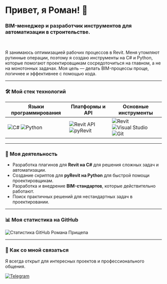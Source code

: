 # Привет, я Роман! 👋

### BIM-менеджер и разработчик инструментов для автоматизации в строительстве.

<br>

Я занимаюсь оптимизацией рабочих процессов в Revit. Меня утомляют рутинные операции, поэтому я создаю инструменты на C# и Python, которые помогают проектировщикам сосредоточиться на главном, а не на монотонных задачах. Моя цель — делать BIM-процессы проще, логичнее и эффективнее с помощью кода.

---

### 🛠️ Мой стек технологий

| Языки программирования                                                                                                                              | Платформы и API                                                                                                                                                                       | Основные инструменты                                                                                                                                                                        |
| ---------------------------------------------------------------------------------------------------------------------------------------------------- | ------------------------------------------------------------------------------------------------------------------------------------------------------------------------------------- | ------------------------------------------------------------------------------------------------------------------------------------------------------------------------------------------- |
| ![C#](https://img.shields.io/badge/C%23-239120?style=for-the-badge&logo=c-sharp&logoColor=white) ![Python](https://img.shields.io/badge/python-3670A0?style=for-the-badge&logo=python&logoColor=ffdd54) | ![Revit API](https://img.shields.io/badge/Revit%20API-233857?style=for-the-badge) ![pyRevit](https://img.shields.io/badge/pyRevit-E85D0C?style=for-the-badge) | ![Revit](https://img.shields.io/badge/Revit-002D5B?style=for-the-badge) ![Visual Studio](https://img.shields.io/badge/Visual%20Studio-5C2D91?style=for-the-badge&logo=visual%20studio&logoColor=white) ![Git](https://img.shields.io/badge/GIT-E44C30?style=for-the-badge&logo=git&logoColor=white) |

---

### 🚀 Моя деятельность

*   Разработка плагинов для **Revit на C#** для решения сложных задач и автоматизации.
*   Создание скриптов для **pyRevit на Python** для быстрой помощи проектировщикам.
*   Разработка и внедрение **BIM-стандартов**, которые действительно работают.
*   Поиск практичных решений для нестандартных задач в проектировании.

---

### 📊 Моя статистика на GitHub

![Статистика GitHub Романа Прищепа](https://github-readme-stats.vercel.app/api?username=Roman-Prishchep&show_icons=true&theme=dracula&count_private=true&locale=ru)

---

### 💬 Как со мной связаться

Я всегда открыт для интересных проектов и профессионального общения.

<p align="left">
  <a href="https://t.me/r_prishchep" target="_blank">
    <img src="https://img.shields.io/badge/Telegram-2CA5E0?style=for-the-badge&logo=telegram&logoColor=white" alt="Telegram"/>
  </a>
</p>
